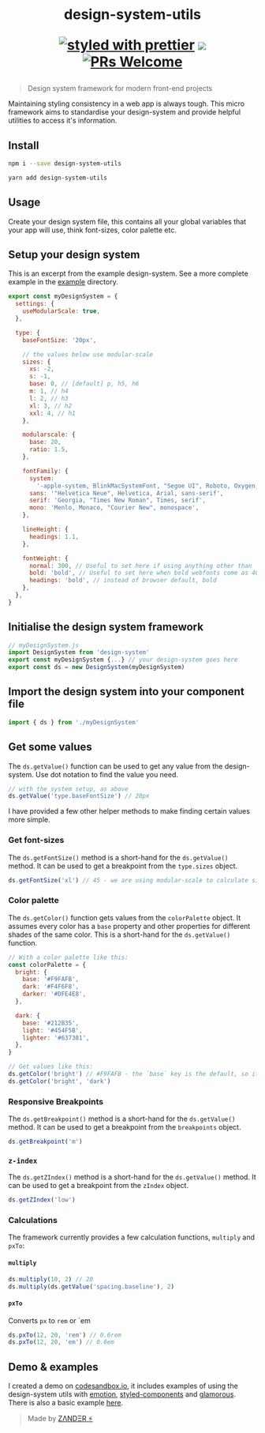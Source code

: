 <h1 align="center">
  design-system-utils

  [![styled with prettier](https://img.shields.io/badge/styled_with-prettier-ff69b4.svg?style=flat-square)](https://github.com/prettier/prettier)
  ![](https://img.shields.io/badge/licence-MIT-blue.svg?style=flat-square)
  [![PRs Welcome](https://img.shields.io/badge/PRs-welcome-brightgreen.svg?style=flat-square)](http://makeapullrequest.com)
</h1>

> Design system framework for modern front-end projects

Maintaining styling consistency in a web app is always tough. This micro framework aims to standardise your design-system and provide helpful utilities to access it's information.

## Install
```sh
npm i --save design-system-utils

yarn add design-system-utils
```

## Usage
Create your design system file, this contains all your global variables that your app will use, think font-sizes, color palette etc.

## Setup your design system
This is an excerpt from the example design-system. See a more complete example in the [example](example/myDesignSystem.js) directory.

```js
export const myDesignSystem = {
  settings: {
    useModularScale: true,
  },

  type: {
    baseFontSize: '20px',

    // the values below use modular-scale
    sizes: {
      xs: -2,
      s: -1,
      base: 0, // [default] p, h5, h6
      m: 1, // h4
      l: 2, // h3
      xl: 3, // h2
      xxl: 4, // h1
    },

    modularscale: {
      base: 20,
      ratio: 1.5,
    },

    fontFamily: {
      system:
        '-apple-system, BlinkMacSystemFont, "Segoe UI", Roboto, Oxygen, Ubuntu, Cantarell, "Fira Sans", "Droid Sans"',
      sans: '"Helvetica Neue", Helvetica, Arial, sans-serif',
      serif: 'Georgia, "Times New Roman", Times, serif',
      mono: 'Menlo, Monaco, "Courier New", monospace',
    },

    lineHeight: {
      headings: 1.1,
    },

    fontWeight: {
      normal: 300, // Useful to set here if using anything other than `normal`
      bold: 'bold', // Useful to set here when bold webfonts come as 400 font-weight.
      headings: 'bold', // instead of browser default, bold
    },
  },
}
```

## Initialise the design system framework
```js
// myDesignSystem.js
import DesignSystem from 'design-system'
export const myDesignSystem {...} // your design-system goes here
export const ds = new DesignSystem(myDesignSystem)
```

## Import the design system into your component file
```js
import { ds } from './myDesignSystem'
```

## Get some values
The `ds.getValue()` function can be used to get any value from the design-system. Use dot notation to find the value you need.
```js
// with the system setup, as above
ds.getValue('type.baseFontSize') // 20px
```

I have provided a few other helper methods to make finding certain values more simple.
### Get font-sizes
The `ds.getFontSize()` method is a short-hand for the `ds.getValue()` method. It can be used to get a breakpoint from the `type.sizes` object.
```js
ds.getFontSize('xl') // 45 - we are using modular-scale to calculate sizes
```

### Color palette
The `ds.getColor()` function gets values from the `colorPalette` object. It assumes every color has a `base` property and other properties for different shades of the same color.
This is a short-hand for the `ds.getValue()` function.
```js
// With a color palette like this:
const colorPalette = {
  bright: {
    base: '#F9FAFB',
    dark: '#F4F6F8',
    darker: '#DFE4E8',
  },

  dark: {
    base: '#212B35',
    light: '#454F5B',
    lighter: '#637381',
  },
}

// Get values like this:
ds.getColor('bright') // #F9FAFB - the `base` key is the default, so it is not needed
ds.getColor('bright', 'dark')
```

### Responsive Breakpoints
The `ds.getBreakpoint()` method is a short-hand for the `ds.getValue()` method. It can be used to get a breakpoint from the `breakpoints` object.
```js
ds.getBreakpoint('m')
```

### `z-index`
The `ds.getZIndex()` method is a short-hand for the `ds.getValue()` method. It can be used to get a breakpoint from the `zIndex` object.
```js
ds.getZIndex('low')
```

### Calculations
The framework currently provides a few calculation functions, `multiply` and `pxTo`:

#### `multiply`
```js
ds.multiply(10, 2) // 20
ds.multiply(ds.getValue('spacing.baseline'), 2)
```

#### `pxTo`
Converts `px` to `rem` or `em
```js
ds.pxTo(12, 20, 'rem') // 0.6rem
ds.pxTo(12, 20, 'em') // 0.6em
```

## Demo & examples
I created a demo on [codesandbox.io](https://codesandbox.io/s/qkloonj87w), it includes examples of using the design-system utils with [emotion](https://emotion.sh/), [styled-components](https://www.styled-components.com/) and [glamorous](https://glamorous.rocks). There is also a basic example [here](example/).

> Made by [ZΛNDΞR :zap:](https://github.com/mrmartineau/)



